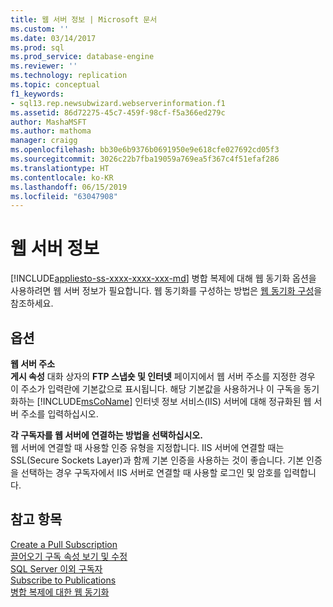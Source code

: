 ```yaml
---
title: 웹 서버 정보 | Microsoft 문서
ms.custom: ''
ms.date: 03/14/2017
ms.prod: sql
ms.prod_service: database-engine
ms.reviewer: ''
ms.technology: replication
ms.topic: conceptual
f1_keywords:
- sql13.rep.newsubwizard.webserverinformation.f1
ms.assetid: 86d72275-45c7-459f-98cf-f5a366ed279c
author: MashaMSFT
ms.author: mathoma
manager: craigg
ms.openlocfilehash: bb30e6b9376b0691950e9e618cfe027692cd05f3
ms.sourcegitcommit: 3026c22b7fba19059a769ea5f367c4f51efaf286
ms.translationtype: HT
ms.contentlocale: ko-KR
ms.lasthandoff: 06/15/2019
ms.locfileid: "63047908"
---
```

# <a name="web-server-information"></a>웹 서버 정보
[!INCLUDE[appliesto-ss-xxxx-xxxx-xxx-md](../../includes/appliesto-ss-xxxx-xxxx-xxx-md.md)]
  병합 복제에 대해 웹 동기화 옵션을 사용하려면 웹 서버 정보가 필요합니다. 웹 동기화를 구성하는 방법은 [웹 동기화 구성](../../relational-databases/replication/configure-web-synchronization.md)을 참조하세요.  
  
## <a name="options"></a>옵션  
 **웹 서버 주소**  
 **게시 속성** 대화 상자의 **FTP 스냅숏 및 인터넷** 페이지에서 웹 서버 주소를 지정한 경우 이 주소가 입력란에 기본값으로 표시됩니다. 해당 기본값을 사용하거나 이 구독을 동기화하는 [!INCLUDE[msCoName](../../includes/msconame-md.md)] 인터넷 정보 서비스(IIS) 서버에 대해 정규화된 웹 서버 주소를 입력하십시오.  
  
 **각 구독자를 웹 서버에 연결하는 방법을 선택하십시오.**  
 웹 서버에 연결할 때 사용할 인증 유형을 지정합니다. IIS 서버에 연결할 때는 SSL(Secure Sockets Layer)과 함께 기본 인증을 사용하는 것이 좋습니다. 기본 인증을 선택하는 경우 구독자에서 IIS 서버로 연결할 때 사용할 로그인 및 암호를 입력합니다.  
  
## <a name="see-also"></a>참고 항목  
 [Create a Pull Subscription](../../relational-databases/replication/create-a-pull-subscription.md)   
 [끌어오기 구독 속성 보기 및 수정](../../relational-databases/replication/view-and-modify-pull-subscription-properties.md)   
 [SQL Server 이외 구독자](../../relational-databases/replication/non-sql/non-sql-server-subscribers.md)   
 [Subscribe to Publications](../../relational-databases/replication/subscribe-to-publications.md)   
 [병합 복제에 대한 웹 동기화](../../relational-databases/replication/web-synchronization-for-merge-replication.md)  
  
  
